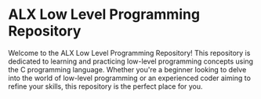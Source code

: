 # ALX Low Level Programming Repository

Welcome to the ALX Low Level Programming Repository! This repository is dedicated to learning and practicing low-level programming concepts using the C programming language. Whether you're a beginner looking to delve into the world of low-level programming or an experienced coder aiming to refine your skills, this repository is the perfect place for you.
